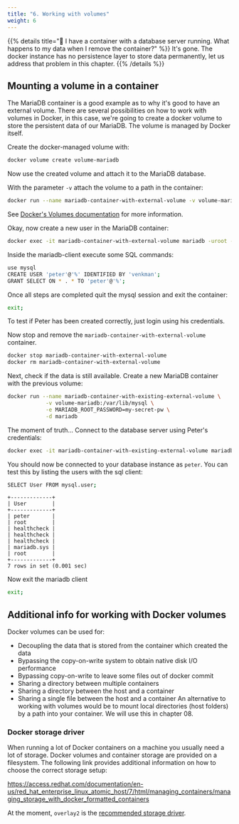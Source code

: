 ```yaml
---
title: "6. Working with volumes"
weight: 6
---
```


{{% details title="🤔 I have a container with a database server running. What happens to my data when I remove the container?" %}}
It's gone. The docker instance has no persistence layer to store data permanently, let us address that problem in this chapter.
{{% /details %}}


## Mounting a volume in a container

The MariaDB container is a good example as to why it's good to have an external volume.
There are several possibilities on how to work with volumes in Docker, in this case, we're going to create a docker volume to store the persistent data of our MariaDB. The volume is managed by Docker itself.

Create the docker-managed volume with:

```bash
docker volume create volume-mariadb
```

Now use the created volume and attach it to the MariaDB database.

With the parameter `-v` attach the volume to a path in the container:

```bash
docker run --name mariadb-container-with-external-volume -v volume-mariadb:/var/lib/mysql -e MARIADB_ROOT_PASSWORD=my-secret-pw -d mariadb
```

See [Docker's Volumes documentation](https://docs.docker.com/storage/volumes/) for more information.

Okay, now create a new user in the MariaDB container:

```bash
docker exec -it mariadb-container-with-external-volume mariadb -uroot -pmy-secret-pw
```

Inside the mariadb-client execute some SQL commands:

```bash
use mysql
CREATE USER 'peter'@'%' IDENTIFIED BY 'venkman';
GRANT SELECT ON * . * TO 'peter'@'%';
```

Once all steps are completed quit the mysql session and exit the container:
```bash
exit;
```

To test if Peter has been created correctly, just login using his credentials.

Now stop and remove the `mariadb-container-with-external-volume` container.

```bash
docker stop mariadb-container-with-external-volume
docker rm mariadb-container-with-external-volume
```

Next, check if the data is still available.
Create a new MariaDB container with the previous volume:

```bash
docker run --name mariadb-container-with-existing-external-volume \
            -v volume-mariadb:/var/lib/mysql \
            -e MARIADB_ROOT_PASSWORD=my-secret-pw \
            -d mariadb
```

The moment of truth... Connect to the database server using Peter's credentials:

```bash
docker exec -it mariadb-container-with-existing-external-volume mariadb -upeter -pvenkman
```

You should now be connected to your database instance as `peter`. You can test this by listing the users with the sql client:

```bash
SELECT User FROM mysql.user;
```

```
+-------------+
| User        |
+-------------+
| peter       |
| root        |
| healthcheck |
| healthcheck |
| healthcheck |
| mariadb.sys |
| root        |
+-------------+
7 rows in set (0.001 sec)
```
Now exit the mariadb client

```bash
exit;
```


## Additional info for working with Docker volumes

Docker volumes can be used for:

* Decoupling the data that is stored from the container which created the data
* Bypassing the copy-on-write system to obtain native disk I/O performance
* Bypassing copy-on-write to leave some files out of docker commit
* Sharing a directory between multiple containers
* Sharing a directory between the host and a container
* Sharing a single file between the host and a container
An alternative to working with volumes would be to mount local directories (host folders) by a path into your container. We will use this in chapter 08.


### Docker storage driver

When running a lot of Docker containers on a machine you usually need a lot of storage. Docker volumes and container storage are provided on a filesystem. The following link provides additional information on how to choose the correct storage setup:

<https://access.redhat.com/documentation/en-us/red_hat_enterprise_linux_atomic_host/7/html/managing_containers/managing_storage_with_docker_formatted_containers>

At the moment, `overlay2` is the [recommended storage driver](https://docs.docker.com/storage/storagedriver/select-storage-driver/#docker-ce).
